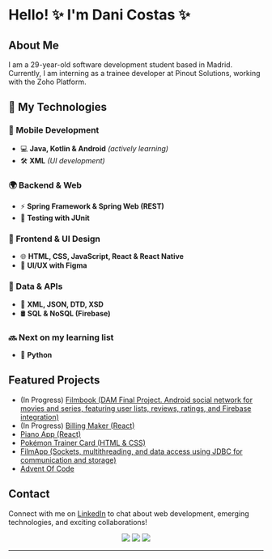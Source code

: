 # Hello! ✨ I'm Dani Costas ✨

## About Me
I am a 29-year-old software development student based in Madrid. Currently, I am interning as a trainee developer at Pinout Solutions, working with the Zoho Platform.

## 🚀 My Technologies  

### 📱 Mobile Development  
- 💻 **Java, Kotlin & Android** *(actively learning)*  
- 🛠️ **XML** *(UI development)*  

### 🌍 Backend & Web  
- ⚡ **Spring Framework & Spring Web (REST)**  
- 🧪 **Testing with JUnit**  

### 🎨 Frontend & UI Design  
- 🌐 **HTML, CSS, JavaScript, React & React Native**  
- 🎨 **UI/UX with Figma**  

### 📡 Data & APIs  
- 🧩 **XML, JSON, DTD, XSD**  
- 🛢️ **SQL & NoSQL (Firebase)**  

### 🔜 Next on my learning list  
- 🦀 **Python**

## Featured Projects
- (In Progress) [Filmbook (DAM Final Project. Android social network for movies and series, featuring user lists, reviews, ratings, and Firebase integration)](https://github.com/danicostas-xyz/filmbook)
- (In Progress) [Billing Maker (React)](https://github.com/danicostas-xyz/billing-maker-react)
- [Piano App (React)](https://github.com/danicostas-xyz/pianoapp-react)
- [Pokémon Trainer Card (HTML & CSS)](https://danicostas-xyz.github.io/pkmn-trainer-card)
- [FilmApp (Sockets, multithreading, and data access using JDBC for communication and storage)](https://github.com/danicostas-xyz/2dam-filmapp-server-client-threads-bbdd-activity)
- [Advent Of Code](https://github.com/danicostas-xyz/adventOfCode)

## Contact
Connect with me on [LinkedIn](https://www.linkedin.com/in/dani-costas/) to chat about web development, emerging technologies, and exciting collaborations!

<p align="center">
  <img src ="https://github-readme-stats.vercel.app/api?username=danicostas-xyz&show_icons=true&count_private=true&theme=merko&hide_border=true&bg_color=00000000&hide_rank=true">
  <img src ="https://github-readme-stats.vercel.app/api/top-langs/?username=danicostas-xyz&layout=compact&hide_border=true&theme=merko&bg_color=00000000&langs_count=8">
  <img src ="https://github-readme-streak-stats.herokuapp.com/?user=danicostas-xyz&theme=merko&hide_border=true&background=FFFFFF00">
</p>
<!-- https://github.com/anuraghazra/github-readme-stats#github-readme-stats -->

<hr/>


